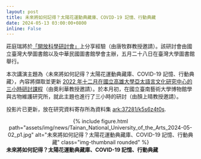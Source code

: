 ```yaml
---
layout: post
title: 未來將如何記得？太陽花運動典藏庫、COVID-19 記憶、行動典藏
date: 2024-05-13 03:00:00+0800
inline: False
---
```


莊庭瑞將於[「開放科學研討會」](https://www.lib.ntu.edu.tw/events/2024_RDMLA/)上分享經驗（由唐牧群教授邀請）。該研討會由國立臺灣大學圖書館以及中華民國圖書館學會主辦，五月二十八日在臺灣大學圖書館舉行。

本次講演主題為〈未來將如何記得？太陽花運動典藏庫、COVID-19 記憶、行動典藏〉，內容將擷取並更新 [2022 年十二月在國立高雄大學亞太語言文化研究中心的三小時研討課程](https://www.facebook.com/photo.php?fbid=213866884346059)（由奧利華教授邀請）。於本月初，在國立臺南藝術大學博物館學與古物維護研究所，就此主題也進行了三小時的研討（由顏上晴教授邀請）。

投影片已更新，放在研究資料寄存所為資料集 [ark:37281/k5s6z4t0s](https://pid.depositar.io/ark:37281/k5s6z4t0s).

<center>
<div class="row">
    <div class="col-sm mt-3 mt-md-0">
        {% include figure.html path="assets/img/news/Tainan_National_University_of_the_Arts_2024-05-02_p1.jpg" alt="未來將如何記得？太陽花運動典藏庫、COVID-19 記憶、行動典藏" class="img-thumbnail rounded" %}
    </div>
</div>
</center>
<div class="caption">
    <b>未來將如何記得？太陽花運動典藏庫、COVID-19 記憶、行動典藏</b>
</div>
